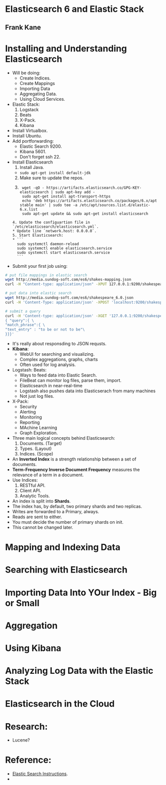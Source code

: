# Elasticsearch 6 and Elastic Stack
## Frank Kane

# Installing and Understanding Elasticsearch
- Will be doing:
  * Create Indices.
  * Create Mappings
  * Importing Data
  * Aggregating Data.
  * Using Cloud Services.
- Elastic Stack:
  1. Logstack
  2. Beats
  3. X-Pack.
  4. Kibana
- Install Virtualbox.
- Install Ubuntu.
- Add portforwarding:
  * Elastic Search 9200.
  * Kibana 5601.
  * Don't forget ssh 22.
- Install Elasticsearch
  1. Install Java.
    * `sudo apt-get install default-jdk`
  2. Make sure to update the repos.
  3. ```
      wget -qO - https://artifacts.elasticsearch.co/GPG-KEY-elasticsearch | sudo apt-key add -
      sudo apt-get install apt-transport-https
      echo 'deb https://artifacts.elasticsearch.co/packages/6.x/apt stable main' | sudo tee -a /etc/apt/sources.list.d/elastic-6.x.list
      sudo apt-get update && sudo apt-get install elasticsearch
    ```
  4. Update the configuartion file in `/etc/elasticsearch/elasticsearch.yml`.
    * Update line `network.host: 0.0.0.0`.
  5. Start Elasticsearch:
    * ```
      sudo systemctl daemon-reload
      sudo systemctl enable elasticsearch.service
      sudo systemctl start elasticsearch.service
      ```
- Submit your first job using:
```bash
# put file mappings in elastic search
wget http://media.sundog-soft.com/es6/shakes-mapping.json
curl -H "Content-type: application/json" -XPUT 127.0.0.1:9200/shakespeare --data-binary @shakes-mapping.json

# put data into elastic search
wget http://media.sundog-soft.com/es6/shakespeare_6.0.json
curl -H 'Content-Type: application/json' -XPOST 'localhost:9200/shakespeare/doc/_bulk?pretty' --data-binary @shakespeare_6.0.json

# submit a query
curl -H 'Content-type: application/json' -XGET '127.0.0.1:9200/shakespeare/_search?pretty' -d '\
{ "query":{ \
"match_phrase":{ \
"text_entry" : "to be or not to be"\
}}}'
```
- It's really about responsding to JSON requsts.
- **Kibana**:
  * WebUI for searching and visualizing.
  * Complex aggregations, graphs, charts
  * Often used for log analysis.
- Logstash: Beats:
  * Ways to feed data into Elastic Search.
  * FileBeat can monitor log files, parse them, import.
  * Elasticsearch in near-real-time
  * Logstash also pushes data into Elasticserach from many machines
  * Not just log files.
- X-Pack:
  * Security
  * Alerting
  * Monitoring
  * Reporting
  * MAchine Learning
  * Graph Exploration.
- Three main logical concepts behind Elasticsearch:
  1. Documents. (Target)
  2. Types.     (Layout)
  3. Indices.   (Scope)
- An **Inverted Index** is a strength relationship between a set of documents.
- **Term-Frequency Inverse Document Frequency** measures the relevance of a term in a document.
- Use Indices:
  1. RESTful API.
  2. Client API.
  3. Analytic Tools.
- An index is split into **Shards**.
- The index has, by default, two primary shards and two replicas.
- Writes are forwarded to a Primary, always.
- Reads are sent to either.
- You must decide the number of primary shards on init.
- This cannot be changed later.

# Mapping and Indexing Data

# Searching with Elasticsearch

# Importing Data Into YOur Index - Big or Small

# Aggregation

# Using Kibana

# Analyzing Log Data with the Elastic Stack

# Elasticsearch in the Cloud

# Research:
- Lucene?


# Reference:
- [Elastic Search Instructions](www.sundog-education.com/elasticsearch).
-
